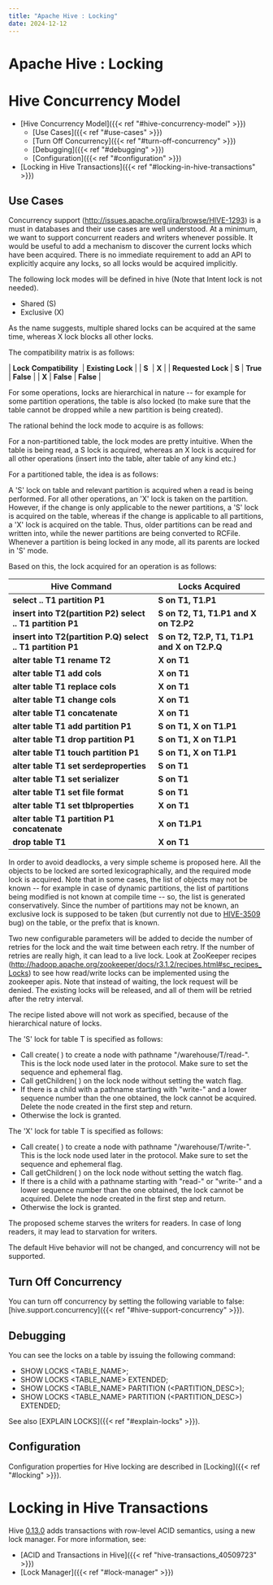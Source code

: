 ```yaml
---
title: "Apache Hive : Locking"
date: 2024-12-12
---
```


# Apache Hive : Locking

# Hive Concurrency Model

* [Hive Concurrency Model]({{< ref "#hive-concurrency-model" >}})
	+ [Use Cases]({{< ref "#use-cases" >}})
	+ [Turn Off Concurrency]({{< ref "#turn-off-concurrency" >}})
	+ [Debugging]({{< ref "#debugging" >}})
	+ [Configuration]({{< ref "#configuration" >}})
* [Locking in Hive Transactions]({{< ref "#locking-in-hive-transactions" >}})

## Use Cases

Concurrency support (<http://issues.apache.org/jira/browse/HIVE-1293>) is a must in databases and their use cases are well understood. At a minimum, we want to support concurrent readers and writers whenever possible. It would be useful to add a mechanism to discover the current locks which have been acquired. There is no immediate requirement to add an API to explicitly acquire any locks, so all locks would be acquired implicitly.

The following lock modes will be defined in hive (Note that Intent lock is not needed).

* Shared (S)
* Exclusive (X)

As the name suggests, multiple shared locks can be acquired at the same time, whereas X lock blocks all other locks.

The compatibility matrix is as follows:

<!-- TODO: Nested table needs to be created or image needs to be attached -->
| **Lock** **Compatibility**  | **Existing Lock** |
| **S**  | **X** |
| **Requested** **Lock** | **S** | **True** | **False** |
| **X** | **False** | **False** |

For some operations, locks are hierarchical in nature -- for example for some partition operations, the table is also locked (to make sure that the table cannot be dropped while a new partition is being created).

The rational behind the lock mode to acquire is as follows:

For a non-partitioned table, the lock modes are pretty intuitive. When the table is being read, a S lock is acquired, whereas an X lock is acquired for all other operations (insert into the table, alter table of any kind etc.)

For a partitioned table, the idea is as follows:

A 'S' lock on table and relevant partition is acquired when a read is being performed. For all other operations, an 'X' lock is taken on the partition. However, if the change is only applicable to the newer partitions, a 'S' lock is acquired on the table, whereas if the change is applicable to all partitions, a 'X' lock is acquired on the table. Thus, older partitions can be read and written into, while the newer partitions are being converted to RCFile. Whenever a partition is being locked in any mode, all its parents are locked in 'S' mode.

Based on this, the lock acquired for an operation is as follows:

| **Hive Command** | **Locks Acquired** |
| --- | --- |
| **select .. T1 partition P1** | **S on T1, T1.P1** |
| **insert into T2(partition P2) select .. T1 partition P1** | **S on T2, T1, T1.P1 and X on T2.P2** |
| **insert into T2(partition P.Q) select .. T1 partition P1** | **S on T2, T2.P, T1, T1.P1 and X on T2.P.Q** |
| **alter table T1 rename T2** | **X on T1** |
| **alter table T1 add cols** | **X on T1** |
| **alter table T1 replace cols** | **X on T1** |
| **alter table T1 change cols** | **X on T1** |
| **alter table T1 **concatenate**** | **X on T1** |
| **alter table T1 add partition P1** | **S on T1, X on T1.P1** |
| **alter table T1 drop partition P1** | **S on T1, X on T1.P1** |
| **alter table T1 touch partition P1** | **S on T1, X on T1.P1** |
| **alter table T1 set serdeproperties** | **S on T1** |
| **alter table T1 set serializer** | **S on T1** |
| **alter table T1 set file format** | **S on T1** |
| **alter table T1 set tblproperties** | **X on T1** |
| **alter table T1 partition P1 concatenate**  | **X on T1.P1** |
| **drop table T1** | **X on T1** |

In order to avoid deadlocks, a very simple scheme is proposed here. All the objects to be locked are sorted lexicographically, and the required mode lock is acquired. Note that in some cases, the list of objects may not be known -- for example in case of dynamic partitions, the list of partitions being modified is not known at compile time -- so, the list is generated conservatively. Since the number of partitions may not be known, an exclusive lock is supposed to be taken (but currently not due to [HIVE-3509](https://issues.apache.org/jira/browse/HIVE-3509) bug) on the table, or the prefix that is known.

Two new configurable parameters will be added to decide the number of retries for the lock and the wait time between each retry. If the number of retries are really high, it can lead to a live lock. Look at ZooKeeper recipes (<http://hadoop.apache.org/zookeeper/docs/r3.1.2/recipes.html#sc_recipes_Locks>) to see how read/write locks can be implemented using the zookeeper apis. Note that instead of waiting, the lock request will be denied. The existing locks will be released, and all of them will be retried after the retry interval.

The recipe listed above will not work as specified, because of the hierarchical nature of locks.

The 'S' lock for table T is specified as follows:

* Call create( ) to create a node with pathname "/warehouse/T/read-". This is the lock node used later in the protocol. Make sure to set the sequence and ephemeral flag.
* Call getChildren( ) on the lock node without setting the watch flag.
* If there is a child with a pathname starting with "write-" and a lower sequence number than the one obtained, the lock cannot be acquired. Delete the node created in the first step and return.
* Otherwise the lock is granted.

The 'X' lock for table T is specified as follows:

* Call create( ) to create a node with pathname "/warehouse/T/write-". This is the lock node used later in the protocol. Make sure to set the sequence and ephemeral flag.
* Call getChildren( ) on the lock node without setting the watch flag.
* If there is a child with a pathname starting with "read-" or "write-" and a lower sequence number than the one obtained, the lock cannot be acquired. Delete the node created in the first step and return.
* Otherwise the lock is granted.

The proposed scheme starves the writers for readers. In case of long readers, it may lead to starvation for writers.

The default Hive behavior will not be changed, and concurrency will not be supported.

## Turn Off Concurrency

You can turn off concurrency by setting the following variable to false: [hive.support.concurrency]({{< ref "#hive-support-concurrency" >}}).

## Debugging

You can see the locks on a table by issuing the following command:

* SHOW LOCKS <TABLE_NAME>;
* SHOW LOCKS <TABLE_NAME> EXTENDED;
* SHOW LOCKS <TABLE_NAME> PARTITION (<PARTITION_DESC>);
* SHOW LOCKS <TABLE_NAME> PARTITION (<PARTITION_DESC>) EXTENDED;

See also [EXPLAIN LOCKS]({{< ref "#explain-locks" >}}).

## Configuration

Configuration properties for Hive locking are described in [Locking]({{< ref "#locking" >}}).

# Locking in Hive Transactions

Hive [0.13.0](https://issues.apache.org/jira/browse/HIVE-5317) adds transactions with row-level ACID semantics, using a new lock manager. For more information, see:

* [ACID and Transactions in Hive]({{< ref "hive-transactions_40509723" >}})
* [Lock Manager]({{< ref "#lock-manager" >}})

 

 

